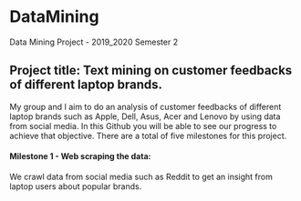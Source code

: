 # DataMining
Data Mining Project - 2019_2020 Semester 2

## Project title: Text mining on customer feedbacks of different laptop brands.

My group and I aim to do an analysis of customer feedbacks of different laptop brands such as Apple, Dell, Asus, Acer and Lenovo by using data from social media. In this Github you will be able to see our progress to achieve that objective. There are a total of five milestones for this project.

#### Milestone 1 - Web scraping the data:

We crawl data from social media such as Reddit to get an insight from laptop users about popular brands.
